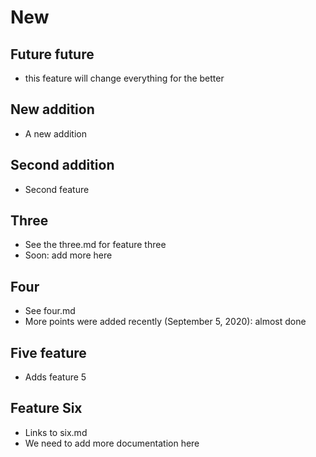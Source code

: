 # New

## Future future
- this feature will change everything for the better

## New addition
- A new addition

## Second addition
- Second feature

## Three
- See the three.md for feature three
- Soon: add more here

## Four
- See four.md
- More points were added recently (September 5, 2020): almost done

## Five feature
- Adds feature 5

## Feature Six
- Links to six.md
- We need to add more documentation here
